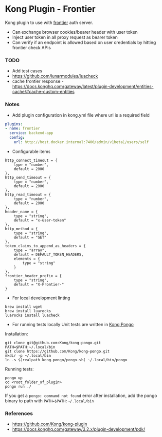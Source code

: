 # Kong Plugin - Frontier

Kong plugin to use with [frontier](https://github.com/raystack/frontier/) auth server.
- Can exchange browser cookies/bearer header with user token
- Inject user token in all proxy request as bearer token
- Can verify if an endpoint is allowed based on user credentials by hitting frontier check APIs

### TODO
- Add test cases
- https://github.com/lunarmodules/luacheck
- cache frontier response - https://docs.konghq.com/gateway/latest/plugin-development/entities-cache/#cache-custom-entities

### Notes
- Add plugin configuration in kong.yml file where url is a required field
```yml
plugins:
- name: frontier
  service: backend-app
  config: 
    url: http://host.docker.internal:7400/admin/v1beta1/users/self
```
- Configurable items
```
http_connect_timeout = {
    type = "number",
    default = 2000
},
http_send_timeout = {
    type = "number",
    default = 2000
},
http_read_timeout = {
    type = "number",
    default = 2000
},
header_name = {
    type = "string",
    default = "x-user-token"
},
http_method = {
    type = "string",
    default = "GET"
},
token_claims_to_append_as_headers = {
    type = "array",
    default = DEFAULT_TOKEN_HEADERS,
    elements = {
        type = "string"
    }
},
frontier_header_prefix = {
    type = "string",
    default = "X-Frontier-"
}
```
- For local development linting
```
brew install wget
brew install luarocks
luarocks install luacheck
```

- For running tests locally
Unit tests are written in [Kong Pongo](https://github.com/Kong/kong-pongo)

Installation:
```
git clone git@github.com:Kong/kong-pongo.git
PATH=$PATH:~/.local/bin
git clone https://github.com/Kong/kong-pongo.git
mkdir -p ~/.local/bin
ln -s $(realpath kong-pongo/pongo.sh) ~/.local/bin/pongo
```

Running tests:
```
pongo up
cd <root_folder_of_plugin>
pongo run ./
```

If you get a `pongo: command not found` error after installation, add the pongo binary to path with `PATH=$PATH:~/.local/bin`

### References
- https://github.com/Kong/kong-plugin
- https://docs.konghq.com/gateway/3.2.x/plugin-development/pdk/